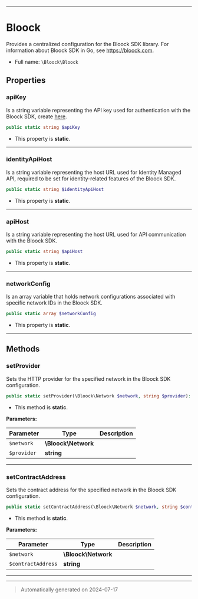 ***

# Bloock

Provides a centralized configuration for the Bloock SDK library. For information about Bloock SDK in Go, see https://bloock.com.



* Full name: `\Bloock\Bloock`



## Properties


### apiKey

Is a string variable representing the API key used for authentication with the Bloock SDK, create [here](https://dashboard.bloock.com/login).

```php
public static string $apiKey
```



* This property is **static**.


***

### identityApiHost

Is a string variable representing the host URL used for Identity Managed API, required to be set for identity-related features of the Bloock SDK.

```php
public static string $identityApiHost
```



* This property is **static**.


***

### apiHost

Is a string variable representing the host URL used for API communication with the Bloock SDK.

```php
public static string $apiHost
```



* This property is **static**.


***

### networkConfig

Is an array variable that holds network configurations associated with specific network IDs in the Bloock SDK.

```php
public static array $networkConfig
```



* This property is **static**.


***

## Methods


### setProvider

Sets the HTTP provider for the specified network in the Bloock SDK configuration.

```php
public static setProvider(\Bloock\Network $network, string $provider): void
```



* This method is **static**.




**Parameters:**

| Parameter | Type | Description |
|-----------|------|-------------|
| `$network` | **\Bloock\Network** |  |
| `$provider` | **string** |  |





***

### setContractAddress

Sets the contract address for the specified network in the Bloock SDK configuration.

```php
public static setContractAddress(\Bloock\Network $network, string $contractAddress): void
```



* This method is **static**.




**Parameters:**

| Parameter | Type | Description |
|-----------|------|-------------|
| `$network` | **\Bloock\Network** |  |
| `$contractAddress` | **string** |  |





***


***
> Automatically generated on 2024-07-17
